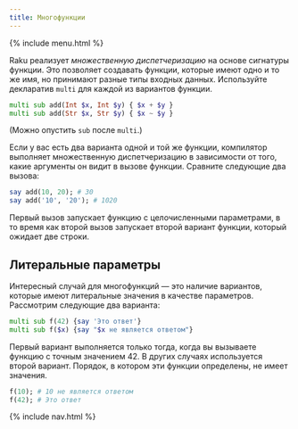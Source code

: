 ```yaml
---
title: Многофункции
---
```


{% include menu.html %}

Raku реализует _множественную диспетчеризацию_ на основе сигнатуры функции. Это позволяет создавать функции, которые имеют одно и то же имя, но принимают разные типы входных данных. Используйте декларатив `multi` для каждой из вариантов функции.

```raku
multi sub add(Int $x, Int $y) { $x + $y }
multi sub add(Str $x, Str $y) { $x ~ $y }
```

(Можно опустить `sub` после `multi`.)

Если у вас есть два варианта одной и той же функции, компилятор выполняет множественную диспетчеризацию в зависимости от того, какие аргументы он видит в вызове функции. Сравните следующие два вызова:

```raku
say add(10, 20); # 30
say add('10', '20'); # 1020
```

Первый вызов запускает функцию с целочисленными параметрами, в то время как второй вызов запускает второй вариант функции, который ожидает две строки.

## Литеральные параметры

Интересный случай для многофункций — это наличие вариантов, которые имеют литеральные значения в качестве параметров. Рассмотрим следующие два варианта:

```raku
multi sub f(42) {say 'Это ответ'}
multi sub f($x) {say "$x не является ответом"}
```

Первый вариант выполняется только тогда, когда вы вызываете функцию с точным значением 42. В других случаях используется второй вариант. Порядок, в котором эти функции определены, не имеет значения.

```raku
f(10); # 10 не является ответом
f(42); # Это ответ
```

{% include nav.html %}